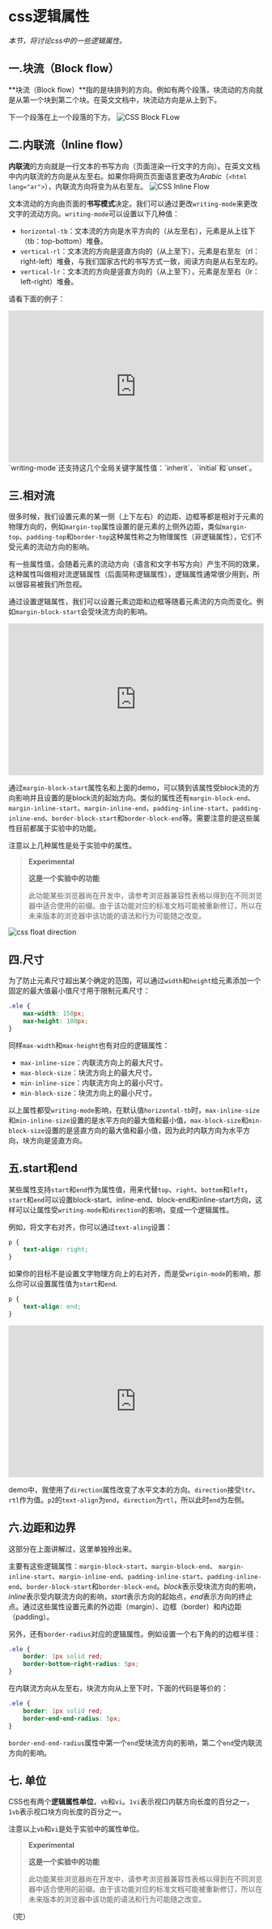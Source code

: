 # css逻辑属性

*本节，将讨论css中的一些逻辑属性。*

## 一.块流（Block flow）

**块流（Block flow）**指的是块排列的方向。例如有两个段落，块流动的方向就是从第一个块到第二个块。在英文文档中，块流动方向是从上到下。

下一个段落在上一个段落的下方。
![CSS Block FLow](https://pengfeiw.github.io/images/blog/122.jpg)

## 二.内联流（Inline flow）

**内联流**的方向就是一行文本的书写方向（页面渲染一行文字的方向）。在英文文档中内内联流的方向是从左至右。如果你将网页页面语言更改为*Arabic*（`<html lang="ar">`），内联流方向将变为从右至左。
![CSS Inline Flow](https://pengfeiw.github.io/images/blog/123.jpg)

文本流动的方向由页面的**书写模式**决定。我们可以通过更改`writing-mode`来更改文字的流动方向。`writing-mode`可以设置以下几种值：
- `horizontal-tb`：文本流的方向是水平方向的（从左至右），元素是从上往下（tb：top-bottom）堆叠。
- `vertical-rl`：文本流的方向是竖直方向的（从上至下），元素是右至左（rl：right-left）堆叠，与我们国家古代的书写方式一致，阅读方向是从右至左的。
- `vertical-lr`：文本流的方向是竖直方向的（从上至下），元素是左至右（lr：left-right）堆叠。

请看下面的例子：
<iframe height="300" style="width: 100%;" scrolling="no" title="011 Logical Properties_01" src="https://codepen.io/AhCola/embed/zYwbOWQ?default-tab=html%2Cresult" frameborder="no" loading="lazy" allowtransparency="true" allowfullscreen="true">
  See the Pen <a href="https://codepen.io/AhCola/pen/zYwbOWQ">
  011 Logical Properties_01</a> by Pengfei Wang (<a href="https://codepen.io/AhCola">@AhCola</a>)
  on <a href="https://codepen.io">CodePen</a>.
</iframe>
`writing-mode`还支持这几个全局关键字属性值：`inherit`、`initial`和`unset`。

## 三.相对流

很多时候，我们设置元素的某一侧（上下左右）的边距、边框等都是相对于元素的物理方向的，例如`margin-top`属性设置的是元素的上侧外边距，类似`margin-top`、`padding-top`和`border-top`这种属性称之为物理属性（非逻辑属性），它们不受元素的流动方向的影响。

有一些属性值，会随着元素的流动方向（语言和文字书写方向）产生不同的效果，这种属性叫做相对流逻辑属性（后面简称逻辑属性），逻辑属性通常很少用到，所以很容易被我们所忽视。

通过设置逻辑属性，我们可以设置元素边距和边框等随着元素流的方向而变化。例如`margin-block-start`会受块流方向的影响。
<iframe height="300" style="width: 100%;" scrolling="no" title="011 Logical Properties_02" src="https://codepen.io/AhCola/embed/KKmYYpO?default-tab=html%2Cresult" frameborder="no" loading="lazy" allowtransparency="true" allowfullscreen="true">
  See the Pen <a href="https://codepen.io/AhCola/pen/KKmYYpO">
  011 Logical Properties_02</a> by Pengfei Wang (<a href="https://codepen.io/AhCola">@AhCola</a>)
  on <a href="https://codepen.io">CodePen</a>.
</iframe>

通过`margin-block-start`属性名和上面的demo，可以猜到该属性受block流的方向影响并且设置的是block流的起始方向。类似的属性还有`margin-block-end`、 `margin-inline-start`、`margin-inline-end`、`padding-inline-start`、`padding-inline-end`、`border-block-start`和`border-block-end`等。需要注意的是这些属性目前都属于实验中的功能。

注意以上几种属性是处于实验中的属性。
> **Experimental** 
>
> **这是一个实验中的功能**
>
>此功能某些浏览器尚在开发中，请参考浏览器兼容性表格以得到在不同浏览器中适合使用的前缀。由于该功能对应的标准文档可能被重新修订，所以在未来版本的浏览器中该功能的语法和行为可能随之改变。

![css float direction](https://pengfeiw.github.io/images/blog/120.jpg)

## 四.尺寸

为了防止元素尺寸超出某个确定的范围，可以通过`width`和`height`给元素添加一个固定的最大值最小值尺寸用于限制元素尺寸：
```css
.ele {
    max-width: 150px;
    max-height: 100px;
}
```

同样`max-width`和`max-height`也有对应的逻辑属性：
- `max-inline-size`：内联流方向上的最大尺寸。
- `max-block-size`：块流方向上的最大尺寸。
- `min-inline-size`：内联流方向上的最小尺寸。
- `min-block-size`：块流方向上的最小尺寸。

以上属性都受`writing-mode`影响，在默认值`horizontal-tb`时，`max-inline-size`和`min-inline-size`设置的是水平方向的最大值和最小值，`max-block-size`和`min-block-size`设置的是竖直方向的最大值和最小值，因为此时内联方向为水平方向，块方向是竖直方向。

## 五.start和end

某些属性支持`start`和`end`作为属性值，用来代替`top`、`right`、`bottom`和`left`，`start`和`end`可以设置block-start、inline-end、block-end和inline-start方向，这样可以让属性受`writing-mode`和`direction`的影响，变成一个逻辑属性。

例如，将文字右对齐，你可以通过`text-aling`设置：
```css
p {
    text-align: right;
}
```
如果你的目标不是设置文字物理方向上的右对齐，而是受`wrigin-mode`的影响，那么你可以设置属性值为`start`和`end`.
```css
p {
    text-align: end;
}
```
<iframe height="300" style="width: 100%;" scrolling="no" title="011 Logical Properties_03" src="https://codepen.io/AhCola/embed/YzVMMjO?default-tab=html%2Cresult" frameborder="no" loading="lazy" allowtransparency="true" allowfullscreen="true">
  See the Pen <a href="https://codepen.io/AhCola/pen/YzVMMjO">
  011 Logical Properties_03</a> by Pengfei Wang (<a href="https://codepen.io/AhCola">@AhCola</a>)
  on <a href="https://codepen.io">CodePen</a>.
</iframe>

demo中，我使用了`direction`属性改变了水平文本的方向。`direction`接受`ltr`、`rtl`作为值。`p2`的`text-align`为`end`，`direction`为`rtl`，所以此时`end`为左侧。

## 六.边距和边界

这部分在上面讲解过，这里单独拎出来。

主要有这些逻辑属性：`margin-block-start`、`margin-block-end`、 `margin-inline-start`、`margin-inline-end`、`padding-inline-start`、`padding-inline-end`、`border-block-start`和`border-block-end`。*block*表示受块流方向的影响，*inline*表示受内联流方向的影响，*start*表示方向的起始点，*end*表示方向的终止点。通过这些属性设置元素的外边距（margin）、边框（border）和内边距（padding）。

另外，还有`border-radius`对应的逻辑属性。例如设置一个右下角的的边框半径：
```css
.ele {
    border: 1px solid red;
    border-bottom-right-radius: 5px;
}
```
在内联流方向从左至右，块流方向从上至下时，下面的代码是等价的：
```css
.ele {
    border: 1px solid red;
    border-end-end-radius: 5px;
}
```
`border-end-end-radius`属性中第一个`end`受块流方向的影响，第二个`end`受内联流方向的影响。

## 七. 单位

CSS也有两个**逻辑属性单位**，`vb`和`vi`。`1vi`表示视口内联方向长度的百分之一，`1vb`表示视口块方向长度的百分之一。

注意以上`vb`和`vi`是处于实验中的属性单位。
> **Experimental** 
>
> **这是一个实验中的功能**
>
>此功能某些浏览器尚在开发中，请参考浏览器兼容性表格以得到在不同浏览器中适合使用的前缀。由于该功能对应的标准文档可能被重新修订，所以在未来版本的浏览器中该功能的语法和行为可能随之改变。


（完）
